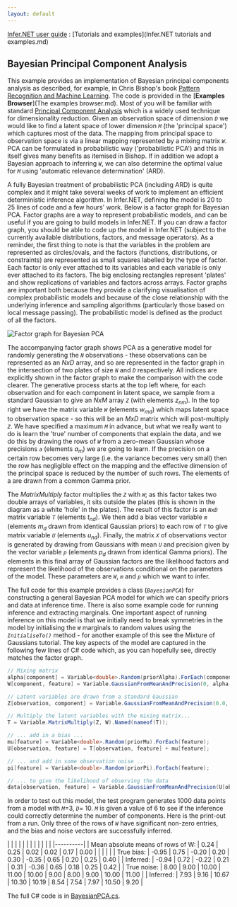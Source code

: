 ```yaml
---
layout: default 
--- 
```

[Infer.NET user guide](index.md) : [Tutorials and examples](Infer.NET tutorials and examples.md)

## Bayesian Principal Component Analysis

This example provides an implementation of Bayesian principal components analysis as described, for example, in Chris Bishop's book [Pattern Recognition and Machine Learning](http://research.microsoft.com/people/cmbishop/PRML). The code is provided in the [**Examples** **Browser**](The examples browser.md). Most of you will be familiar with standard [Principal Component Analysis](http://en.wikipedia.org/wiki/Principal_components_analysis) which is a widely used technique for dimensionality reduction. Given an observation space of dimension _`D`_ we would like to find a latent space of lower dimension _`M`_ (the 'principal space') which captures most of the data. The mapping from principal space to observation space is via a linear mapping represented by a mixing matrix _`W`_. PCA can be formulated in probabilistic way ('probabilistic PCA') and this in itself gives many benefits as itemised in Bishop. If in addition we adopt a Bayesian approach to inferring _`W`_, we can also determine the optimal value for _`M`_ using 'automatic relevance determination' (ARD).

A fully Bayesian treatment of probabilistic PCA (including ARD) is quite complex and it might take several weeks of work to implement an efficient deterministic inference algorithm. In Infer.NET, defining the model is 20 to 25 lines of code and a few hours' work. Below is a factor graph for Bayesian PCA. Factor graphs are a way to represent probabilistic models, and can be useful if you are going to build models in Infer.NET. If you can draw a factor graph, you should be able to code up the model in Infer.NET (subject to the currently available distributions, factors, and message operators). As a reminder, the first thing to note is that the variables in the problem are represented as circles/ovals, and the factors (functions, distributions, or constraints) are represented as small squares labelled by the type of factor. Each factor is only ever attached to its variables and each variable is only ever attached to its factors. The big enclosing rectangles represent 'plates' and show replications of variables and factors across arrays. Factor graphs are important both because they provide a clarifying visualisation of complex probabilistic models and because of the close relationship with the underlying inference and sampling algorithms (particularly those based on local message passing). The probabilistic model is defined as the product of all the factors.

![Factor graph for Bayesian PCA](bpca.jpg) 

The accompanying factor graph shows PCA as a generative model for randomly generating the _`N`_ observations - these observations can be represented as an _NxD_ array, and so are represented in the factor graph in the intersection of two plates of size _`N`_ and _`D`_ respectively. All indices are explicitly shown in the factor graph to make the comparison with the code clearer. The generative process starts at the top left where, for each observation and for each component in latent space, we sample from a standard Gaussian to give an _NxM_ array _`Z`_ (with elements _z<sub>nm</sub>_). In the top right we have the matrix variable _`W`_ (elements _w<sub>md</sub>_) which maps latent space to observation space - so this will be an _MxD_ matrix which will post-multiply _`Z`_. We have specified a maximum _`M`_ in advance, but what we really want to do is learn the 'true' number of components that explain the data, and we do this by drawing the rows of _`W`_ from a zero-mean Gaussian whose precisions _`a`_ (elements _a<sub>m</sub>_) we are going to learn. If the precision on a certain row becomes very large (i.e. the variance becomes very small) then the row has negligible effect on the mapping and the effective dimension of the principal space is reduced by the number of such rows. The elements of a are drawn from a common Gamma prior.

The _MatrixMultiply_ factor multiplies the _`Z`_ with _`W`_; as this factor takes two double arrays of variables, it sits outside the plates (this is shown in the diagram as a white 'hole' in the plates). The result of this factor is an _`NxD`_ matrix variable _`T`_ (elements _t<sub>nd</sub>_). We then add a bias vector variable _`m`_ (elements _m<sub>d</sub>_ drawn from identical Gaussian priors) to each row of _`T`_ to give matrix variable _`U`_ (elements _u<sub>nd</sub>_). Finally, the matrix _`X`_ of observations vector is generated by drawing from Gaussians with mean _`U`_ and precision given by the vector variable _`p`_ (elements _p<sub>d</sub>_ drawn from identical Gamma priors). The elements in this final array of Gaussian factors are the likelihood factors and represent the likelihood of the observations conditional on the parameters of the model. These parameters are _`W`_, _`m`_ and _`p`_ which we want to infer.

The full code for this example provides a class (_`BayesianPCA`_) for constructing a general Bayesian PCA model for which we can specify priors and data at inference time. There is also some example code for running inference and extracting marginals. One important aspect of running inference on this model is that we initially need to break symmetries in the model by initialising the _`W`_ marginals to random values using the _`InitialiseTo()`_ method - for another example of this see the Mixture of Gaussians tutorial. The key aspects of the model are captured in the following few lines of C# code which, as you can hopefully see, directly matches the factor graph. 
```csharp
// Mixing matrix  
alpha[component] = Variable<double>.Random(priorAlpha).ForEach(component);
W[component, feature] = Variable.GaussianFromMeanAndPrecision(0, alpha[component]).ForEach(feature);

// Latent variables are drawn from a standard Gaussian
Z[observation, component] = Variable.GaussianFromMeanAndPrecision(0.0, 1.0).ForEach(observation, component);

// Multiply the latent variables with the mixing matrix...
T = Variable.MatrixMultiply(Z, W).Named(nameof(T));

// ... add in a bias ...
mu[feature] = Variable<double>.Random(priorMu).ForEach(feature);
U[observation, feature] = T[observation, feature] + mu[feature];

// ... and add in some observation noise ...
pi[feature] = Variable<double>.Random(priorPi).ForEach(feature);

// ... to give the likelihood of observing the data
data[observation, feature] = Variable.GaussianFromMeanAndPrecision(U[observation, feature], pi[feature]);
```
In order to test out this model, the test program generates 1000 data points from a model with _`M`_=3, _`D`_= 10\. _`M`_ is given a value of 6 to see if the inference could correctly determine the number of components. Here is the print-out from a run. Only three of the rows of _`W`_ have significant non-zero entries, and the bias and noise vectors are successfully inferred.

| | | | | | | | | | | |
|----------|
| Mean absolute means of rows of W: | 0.24 | 0.25 | 0.02 | 0.02 | 0.17 | 0.00 | | | | |
| True bias:  | -0.95 | 0.75 | -0.20 | 0.20  | 0.30  | -0.35 | 0.65 | 0.20 | 0.25  | 0.40  |
| Inferred:   | -0.94 | 0.72 | -0.22 | 0.21  | 0.31  | -0.36 | 0.65 | 0.18 | 0.25  | 0.42  |
| True noise: | 8.00  | 9.00 | 10.00 | 11.00 | 10.00 | 9.00  | 8.00 | 9.00 | 10.00 | 11.00 |
| Inferred:   | 7.93  | 9.16 | 10.67 | 10.30 | 10.19 | 8.54  | 7.54 | 7.97 | 10.50 | 9.20  |

​The full C# code is in [BayesianPCA.cs](https://github.com/dotnet/infer/blob/master/src/Tutorials/BayesianPCA.cs).
